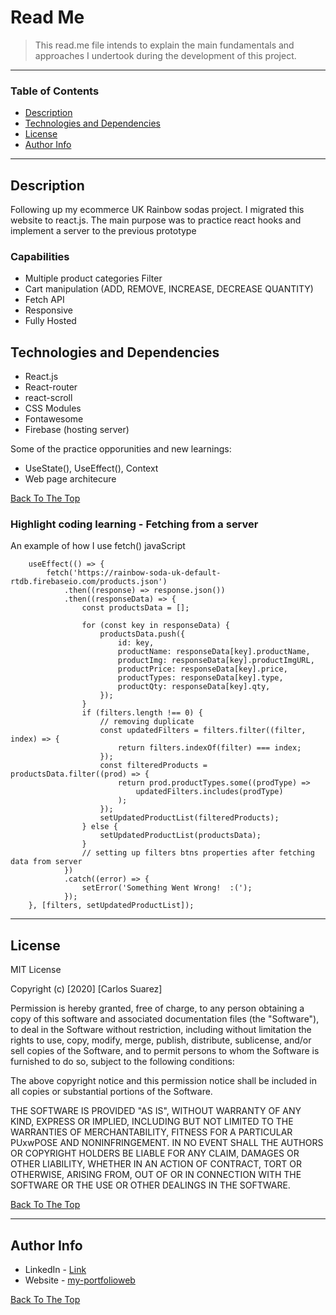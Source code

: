 # Read Me

> This read.me file intends to explain the main fundamentals and approaches I undertook during the development of this project.

---

### Table of Contents

- [Description ](#description)
- [Technologies and Dependencies](#technologies-and-dependencies)
- [License](#license)
- [Author Info](#author-info)

---

## Description

Following up my ecommerce UK Rainbow sodas project. I migrated this website to react.js. The main purpose was to practice react hooks and implement a server to the previous prototype

### Capabilities

- Multiple product categories Filter
- Cart manipulation (ADD, REMOVE, INCREASE, DECREASE QUANTITY)
- Fetch API
- Responsive
- Fully Hosted

## Technologies and Dependencies

- React.js
- React-router
- react-scroll
- CSS Modules
- Fontawesome
- Firebase (hosting server)

Some of the practice opporunities and new learnings:

- UseState(), UseEffect(), Context
- Web page architecure

[Back To The Top](#read-me)

### Highlight coding learning - Fetching from a server

An example of how I use fetch() javaScript

```
	useEffect(() => {
		fetch('https://rainbow-soda-uk-default-rtdb.firebaseio.com/products.json')
			.then((response) => response.json())
			.then((responseData) => {
				const productsData = [];

				for (const key in responseData) {
					productsData.push({
						id: key,
						productName: responseData[key].productName,
						productImg: responseData[key].productImgURL,
						productPrice: responseData[key].price,
						productTypes: responseData[key].type,
						productQty: responseData[key].qty,
					});
				}
				if (filters.length !== 0) {
					// removing duplicate
					const updatedFilters = filters.filter((filter, index) => {
						return filters.indexOf(filter) === index;
					});
					const filteredProducts = productsData.filter((prod) => {
						return prod.productTypes.some((prodType) =>
							updatedFilters.includes(prodType)
						);
					});
					setUpdatedProductList(filteredProducts);
				} else {
					setUpdatedProductList(productsData);
				}
				// setting up filters btns properties after fetching data from server
			})
			.catch((error) => {
				setError('Something Went Wrong!  :(');
			});
	}, [filters, setUpdatedProductList]);
```

---

## License

MIT License

Copyright (c) [2020] [Carlos Suarez]

Permission is hereby granted, free of charge, to any person obtaining a copy
of this software and associated documentation files (the "Software"), to deal
in the Software without restriction, including without limitation the rights
to use, copy, modify, merge, publish, distribute, sublicense, and/or sell
copies of the Software, and to permit persons to whom the Software is
furnished to do so, subject to the following conditions:

The above copyright notice and this permission notice shall be included in all
copies or substantial portions of the Software.

THE SOFTWARE IS PROVIDED "AS IS", WITHOUT WARRANTY OF ANY KIND, EXPRESS OR
IMPLIED, INCLUDING BUT NOT LIMITED TO THE WARRANTIES OF MERCHANTABILITY,
FITNESS FOR A PARTICULAR PUxwPOSE AND NONINFRINGEMENT. IN NO EVENT SHALL THE
AUTHORS OR COPYRIGHT HOLDERS BE LIABLE FOR ANY CLAIM, DAMAGES OR OTHER
LIABILITY, WHETHER IN AN ACTION OF CONTRACT, TORT OR OTHERWISE, ARISING FROM,
OUT OF OR IN CONNECTION WITH THE SOFTWARE OR THE USE OR OTHER DEALINGS IN THE
SOFTWARE.

[Back To The Top](#read-me)

---

## Author Info

- LinkedIn - [Link](https://www.linkedin.com/in/carlos-suarez-msc-a3659141/)
- Website - [my-portfolioweb](https://my-portfolio-27903.web.app/portfolio/)

[Back To The Top](#read-me)
